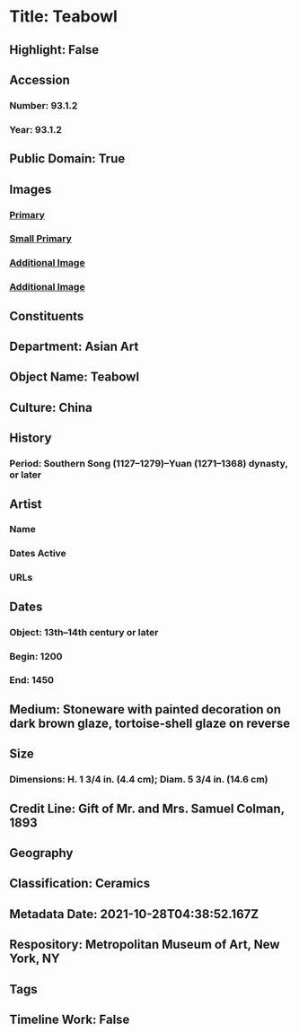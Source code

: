 # Title: Teabowl
## Highlight: False
## Accession
### Number: 93.1.2
### Year: 93.1.2
## Public Domain: True
## Images
### [Primary](https://images.metmuseum.org/CRDImages/as/original/93_1_2_O1_sf.jpg)
### [Small Primary](https://images.metmuseum.org/CRDImages/as/web-large/93_1_2_O1_sf.jpg)
### [Additional Image](https://images.metmuseum.org/CRDImages/as/original/16221.jpg)
### [Additional Image](https://images.metmuseum.org/CRDImages/as/original/93_1_2_O2_sf.jpg)
## Constituents
## Department: Asian Art
## Object Name: Teabowl
## Culture: China
## History
### Period: Southern Song (1127–1279)–Yuan (1271–1368) dynasty, or later
## Artist
### Name
### Dates Active
### URLs
## Dates
### Object: 13th–14th century or later
### Begin: 1200
### End: 1450
## Medium: Stoneware with painted decoration on dark brown glaze, tortoise-shell glaze on reverse
## Size
### Dimensions: H. 1 3/4 in. (4.4 cm); Diam. 5 3/4 in. (14.6 cm)
## Credit Line: Gift of Mr. and Mrs. Samuel Colman, 1893
## Geography
## Classification: Ceramics
## Metadata Date: 2021-10-28T04:38:52.167Z
## Respository: Metropolitan Museum of Art, New York, NY
## Tags
## Timeline Work: False